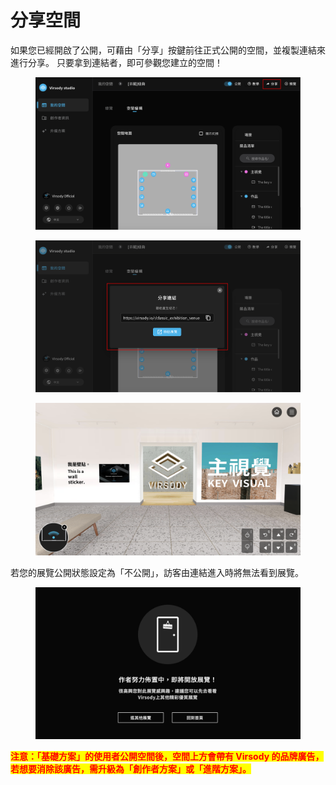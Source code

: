 # 分享空間

如果您已經開啟了公開，可藉由「分享」按鍵前往正式公開的空間，並複製連結來進行分享。 只要拿到連結者，即可參觀您建立的空間！

<figure><img src="../.gitbook/assets/Frame 51.png" alt=""><figcaption></figcaption></figure>

<figure><img src="../.gitbook/assets/Frame 52.png" alt=""><figcaption></figcaption></figure>

<figure><img src="../.gitbook/assets/截圖 2022-12-23 下午5.09.37.png" alt=""><figcaption></figcaption></figure>

若您的展覽公開狀態設定為「不公開」，訪客由連結進入時將無法看到展覽。

<figure><img src="../.gitbook/assets/截圖 2022-12-23 下午5.02.31.png" alt=""><figcaption></figcaption></figure>

<mark style="color:red;">**注意：「基礎方案」的使用者公開空間後，空間上方會帶有 Virsody 的品牌廣告，若想要消除該廣告，需升級為「創作者方案」或「進階方案」。**</mark>

<figure><img src="../.gitbook/assets/Frame 53.png" alt=""><figcaption></figcaption></figure>
